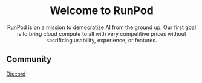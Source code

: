 <div align="center">
<h1>Welcome to RunPod</h1>


RunPod is on a mission to democratize AI from the ground up. Our first goal is to bring cloud compute to all with very competitive prices without sacrificing usability, experience, or features.
</div>

## Community

[Discord](https://discord.gg/pJ3P2DbUUq)

